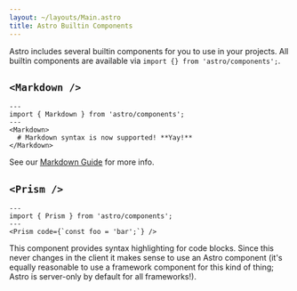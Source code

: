 ```yaml
---
layout: ~/layouts/Main.astro
title: Astro Builtin Components
---
```


Astro includes several builtin components for you to use in your projects. All builtin components are available via `import {} from 'astro/components';`.

## `<Markdown />`

```astro
---
import { Markdown } from 'astro/components';
---
<Markdown>
  # Markdown syntax is now supported! **Yay!**
</Markdown>
```

See our [Markdown Guide](/guides/markdown-content) for more info.
<!-- TODO: We should move some of the specific component info here. -->


## `<Prism />`

```astro
---
import { Prism } from 'astro/components';
---
<Prism code={`const foo = 'bar';`} />
```

This component provides syntax highlighting for code blocks. Since this never changes in the client it makes sense to use an Astro component (it's equally reasonable to use a framework component for this kind of thing; Astro is server-only by default for all frameworks!).
